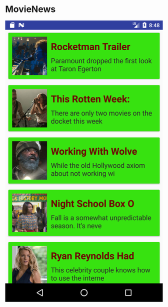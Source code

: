 # MovieNews
![alt nofoung](https://github.com/minkokolinn/MovieNews/blob/master/Screenshot_1538403531.png)

